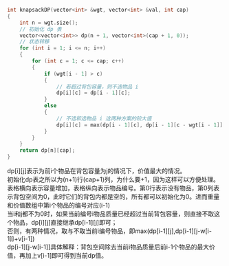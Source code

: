 ```cpp
int knapsackDP(vector<int> &wgt, vector<int> &val, int cap)
{
    int n = wgt.size();
    // 初始化 dp 表
    vector<vector<int>> dp(n + 1, vector<int>(cap + 1, 0));
    // 状态转移
    for (int i = 1; i <= n; i++)
    {
        for (int c = 1; c <= cap; c++)
        {
            if (wgt[i - 1] > c)
            {
                // 若超过背包容量，则不选物品 i
                dp[i][c] = dp[i - 1][c];
            }
            else
            {
                // 不选和选物品 i 这两种方案的较大值
                dp[i][c] = max(dp[i - 1][c], dp[i - 1][c - wgt[i - 1]] + val[i - 1]);
            }
        }
    }
    return dp[n][cap];
}
```
dp[i][j]表示为前i个物品在背包容量为j的情况下，价值最大的情况。  
初始化dp表之所以为(n+1)行(cap+1)列，为什么要+1，因为这样可以方便处理。表格横向表示容量增加，表格纵向表示物品编号。第0行表示没有物品，第0列表示背包空间为0，此时它们的背包内都是空的，所有都可以初始化为0。进而重量和价值数组中第i个物品的编号对应(i-1)  
当i和j都不为0时，如果当前编号i物品质量已经超过当前背包容量，则直接不取这个物品，dp[i][j]直接继承dp[i-1][j]即可；  
否则，有两种情况，取与不取当前i编号物品，即max(dp[i-1][j],dp[i-1][j-w[i-1]]+v[i-1])  
dp[i-1][j-w[i-1]]具体解释：背包空间除去当前i物品质量后前i-1个物品的最大价值，再加上v[i-1]即可得到当前dp值。